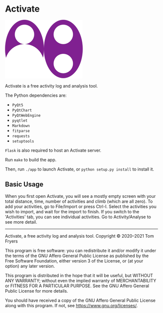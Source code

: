 # Activate

![Icon](activate/resources/icons/icon_cropped.png)

Activate is a free activity log and analysis tool.

The Python dependencies are:

- `PyQt5`
- `PyQtChart`
- `PyQtWebEngine`
- `pyqtlet`
- `Markdown`
- `fitparse`
- `requests`
- `setuptools`

`Flask` is also required to host an Activate server.

Run `make` to build the app.

Then, run `./app` to launch Activate, or `python setup.py install` to
install it.

## Basic Usage

When you first open Activate, you will see a mostly empty screen with
your total distance, time, number of activities and climb (which are all
zero). To add your activities, go to File/Import or press Ctrl-I. Select
the activities you wish to import, and wait for the import to finish. If
you switch to the 'Activities' tab, you can see individual activities.
Go to Activity/Analyse to see more detail.

---

Activate, a free activity log and analysis tool.
Copyright © 2020–2021 Tom Fryers

This program is free software: you can redistribute it and/or modify it
under the terms of the GNU Affero General Public License as published
by the Free Software Foundation, either version 3 of the License, or
(at your option) any later version.

This program is distributed in the hope that it will be useful, but
WITHOUT ANY WARRANTY; without even the implied warranty of
MERCHANTABILITY or FITNESS FOR A PARTICULAR PURPOSE. See the GNU Affero
General Public License for more details.

You should have received a copy of the GNU Affero General Public
License along with this program. If not, see
<https://www.gnu.org/licenses/>.
